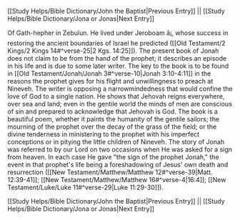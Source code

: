 [[Study Helps/Bible Dictionary/John the Baptist|Previous Entry]]  ||  [[Study Helps/Bible Dictionary/Jona or Jonas|Next Entry]]

 Of Gath-hepher in Zebulun. He lived under Jeroboam â¡, whose success in restoring the ancient boundaries of Israel he predicted ([[Old Testament/2 Kings/2 Kings 14#^verse-25|2 Kgs. 14:25]]). The present book of Jonah does not claim to be from the hand of the prophet; it describes an episode in his life and is due to some later writer. The key to the book is to be found in [[Old Testament/Jonah/Jonah 3#^verse-10|Jonah 3:10-4:11]] in the reasons the prophet gives for his flight and unwillingness to preach at Nineveh. The writer is opposing a narrowmindedness that would confine the love of God to a single nation. He shows that Jehovah reigns everywhere, over sea and land; even in the gentile world the minds of men are conscious of sin and prepared to acknowledge that Jehovah is God. The book is a beautiful poem, whether it paints the humanity of the gentile sailors; the mourning of the prophet over the decay of the grass of the field; or the divine tenderness in ministering to the prophet with his imperfect conceptions or in pitying the little children of Nineveh. The story of Jonah was referred to by our Lord on two occasions when He was asked for a sign from heaven. In each case He gave "the sign of the prophet Jonah," the event in that prophet's life being a foreshadowing of Jesus' own death and resurrection ([[New Testament/Matthew/Matthew 12#^verse-39|Matt. 12:39-41]]; [[New Testament/Matthew/Matthew 16#^verse-4|16:4]]; [[New Testament/Luke/Luke 11#^verse-29|Luke 11:29-30]]).

[[Study Helps/Bible Dictionary/John the Baptist|Previous Entry]]  ||  [[Study Helps/Bible Dictionary/Jona or Jonas|Next Entry]]